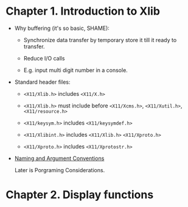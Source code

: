 # Chapter 1. Introduction to Xlib

- Why buffering (it's so basic, SHAME):

  + Synchronize data transfer by temporary store it till it ready to
    transfer.

  + Reduce I/O calls

  + E.g. input multi digit number in a console.

- Standard header files:

  + `<X11/Xlib.h>` includes `<X11/X.h>`

  + `<X11/Xlib.h>` must include before `<X11/Xcms.h>`,  `<X11/Xutil.h>`,
    `<X11/resource.h>`

  + `<X11/keysym.h>` includes `<X11/keysymdef.h>`

  + `<X11/Xlibint.h>` includes `<X11/Xlib.h>` `<X11/Xproto.h>`

  + `<X11/Xproto.h>` includes `<X11/Xprotostr.h>`

- [Naming and Argument
  Conventions](https://x.z-yx.cc/libX11/libX11/02-chapter-1-introduction-to-xlib.html#Naming_and_Argument_Conventions_within_Xlib)

  Later is Porgraming Considerations.

# Chapter 2. Display functions

